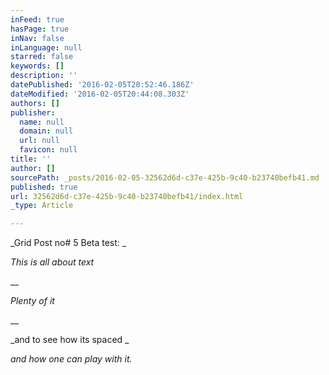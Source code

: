 ```yaml
---
inFeed: true
hasPage: true
inNav: false
inLanguage: null
starred: false
keywords: []
description: ''
datePublished: '2016-02-05T20:52:46.186Z'
dateModified: '2016-02-05T20:44:08.303Z'
authors: []
publisher:
  name: null
  domain: null
  url: null
  favicon: null
title: ''
author: []
sourcePath: _posts/2016-02-05-32562d6d-c37e-425b-9c40-b23740befb41.md
published: true
url: 32562d6d-c37e-425b-9c40-b23740befb41/index.html
_type: Article

---
```

_Grid Post no\# 5 Beta test: _

_This is all about text_

__

_Plenty of it_

__

_and to see how its spaced _

_and how one can play with it._